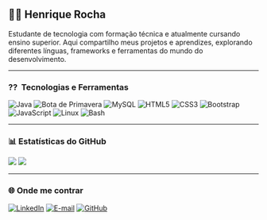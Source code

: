 ## 👨‍💻 Henrique Rocha

Estudante de tecnologia com formação técnica e atualmente cursando ensino superior. Aqui compartilho meus projetos e aprendizes, explorando diferentes línguas, frameworks e ferramentas do mundo do desenvolvimento.

---

### ?? ️ Tecnologias e Ferramentas

<div estilo="exibição: flex; embrulho flexível: embrulhar; lacuna: 10px;">
  <img alt="Java" título="Java" largura="40px" src="https://cdn.jsdelivr.net/gh/devicons/devicon/icons/java/java-original.svg" />
  <img alt="Bota de Primavera" título="Bota de Primavera" largura="40px" src="https://cdn.jsdelivr.net/gh/devicons/devicon/icons/spring/spring-original.svg" />
  <img alt="MySQL" título="MySQL" largura="40px" src="https://cdn.jsdelivr.net/gh/devicons/devicon/icons/mysql/mysql-original.svg" />
  <img alt="HTML5" título="HTML5" largura="40px" src="https://cdn.jsdelivr.net/gh/devicons/devicon/icons/html5/html5-original.svg" />
  <img alt="CSS3" título="CSS3" largura="40px" src="https://cdn.jsdelivr.net/gh/devicons/devicon/icons/css3/css3-original.svg" />
  <img alt="Bootstrap" título="Bootstrap" largura="40px" src="https://cdn.jsdelivr.net/gh/devicons/devicon/icons/bootstrap/bootstrap-original.svg" />
  <img alt="JavaScript" título="JavaScript" largura="40px" src="https://cdn.jsdelivr.net/gh/devicons/devicon/icons/javascript/javascript-original.svg" />
  <img alt="Linux" título="Linux" largura="40px" src="https://cdn.jsdelivr.net/gh/devicons/devicon/icons/linux/linux-original.svg" />
  <img alt="Bash" título="Bash" largura="40px" src="https://cdn.jsdelivr.net/gh/devicons/devicon/icons/bash/bash-original.svg" />
</div>

---

### 📊 Estatísticas do GitHub

<div alinhar="esquerda">
  <img alta="180em" src="https://github-readme-stats.vercel.app/api?username=Shakalinux&mostrar_icons=true&tema=tokyonight&incluir_all_commits=true&localidade=pt-br" />
  <img alta="180em" src="https://github-readme-stats.vercel.app/api/top-langs/?username=Shakalinux&tema=tokyonight&layout=compacto&custom_title=Tecnologias&langs_count=9" />
</div>

---

### 🌐 Onde me contrar

[![LinkedIn](https://img.shields.io/badge/-LinkedIn-0A66C2?style=for-the-badge&logo=linkedin&logoColor=white)](https://www.linkedin.com/in/ohhenriquerocha/)
[![E-mail](https://img.shields.io/badge/E--mail-0078D4?style=for-the-badge&logo=microsoft-outlook&logoColor=white)](mailto:hrprocha3@outlook.com)
[![GitHub](https://img.shields.io/badge/GitHub-100000?style=for-the-badge&logo=github&logoColor=white)](https://github.com/Shakalinux)

